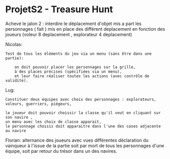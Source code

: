 # ProjetS2 - Treasure Hunt

Achevé le jalon 2 : interdire le déplacement d'objet mis a part les personnages         ( fait )
                    mis en place des différent deplacement en fonction des joueurs (voleur  8 deplacement , explorateur 4 deplacement)



Nicolas:

    Test de tous les éléments du jeu via un menu (sans être dans une partie):

        on doit pouvoir placer les personnages sur la grille,
        à des places précises (spécifiées via un menu),
        et leur faire réaliser toutes les actions (avec contrôle de validité).


Lug:

    Constituer deux équipes avec choix des personnages : explorateurs, voleurs, guerriers, piégeurs,
    
    le joueur doit pouvoir choissir la classe qu'il veut en cliquant sur son navire ,
    un menu avec les choix de classe apparait, 
    le personnage choisis doit apparaitre dans l'une des cases adjacente au navire


Florian:
        alternance des joueurs avec vues différentes
        déclaration du vainqueur à l'issue de la partie
            soit par mort de tous les personnages d'une équipe,
            soit par retour du trésor dans un des navires.
